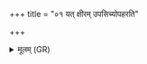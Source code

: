 +++
title = "०१ यत् क्षीरम् उपसिच्योपहरति"

+++
<details><summary>मूलम् (GR)</summary>

यत् क्षीरम् उपसिच्योपहरति  
यावद् अग्निष्टोमेअ समृद्धेनेष्ट्वावरुन्धे तावद् एनेनाव रुन्धे ॥
</details>